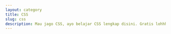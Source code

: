 ```yaml
---
layout: category
title: CSS
slug: css
description: Mau jago CSS, ayo belajar CSS lengkap disini. Gratis lohhh.
---
```

